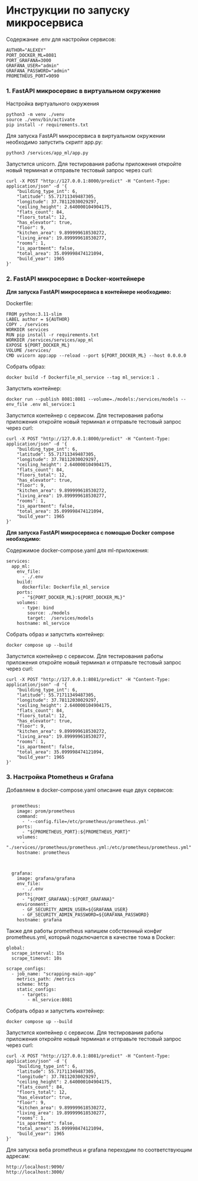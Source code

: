 # Инструкции по запуску микросервиса

Содержание .env для настройки сервисов:

```
AUTHOR="ALEXEY"
PORT_DOCKER_ML=8081
PORT_GRAFANA=3000
GRAFANA_USER="admin"
GRAFANA_PASSWORD="admin"
PROMETHEUS_PORT=9090
```

### 1. FastAPI микросервис в виртуальном окружение

Настройка виртуального окружения
```
python3 -m venv ./venv
source ./venv/bin/activate
pip install -r requirements.txt
```

Для запуска FastAPI микросервиса в виртуальном окружении необходимо запустить скрипт app.py:

```
python3 /services/app_ml/app.py
```

Запустится unicorn. Для тестирования работы приложения откройте новый терминал и отправьте тестовый запрос через curl:

```
curl -X POST "http://127.0.0.1:8000/predict" -H "Content-Type: application/json" -d '{
    "building_type_int": 6,
    "latitude": 55.71711349487305,
    "longitude": 37.78112030029297,
    "ceiling_height": 2.640000104904175,
    "flats_count": 84,
    "floors_total": 12,
    "has_elevator": true,
    "floor": 9,
    "kitchen_area": 9.899999618530272,
    "living_area": 19.899999618530277,
    "rooms": 1,
    "is_apartment": false,
    "total_area": 35.099998474121094,
    "build_year": 1965
}'
```


### 2. FastAPI микросервис в Docker-контейнере

**Для запуска FastAPI микросервиса в контейнере необходимо:**

Dockerfile:

```
FROM python:3.11-slim
LABEL author = ${AUTHOR}
COPY . /services
WORKDIR services
RUN pip install -r requirements.txt
WORKDIR /services/services/app_ml
EXPOSE ${PORT_DOCKER_ML}
VOLUME /services/
CMD uvicorn app:app --reload --port ${PORT_DOCKER_ML} --host 0.0.0.0
```

Собрать образ:

```
docker build -f Dockerfile_ml_service --tag ml_service:1 .
```

Запустить контейнер:
```
docker run --publish 8081:8081 --volume=./models:/services/models --env_file .env ml_service:1

```

Запустится контейнер с сервисом. Для тестирования работы приложения откройте новый терминал и отправьте тестовый запрос через curl:

```
curl -X POST "http://127.0.0.1:8000/predict" -H "Content-Type: application/json" -d '{
    "building_type_int": 6,
    "latitude": 55.71711349487305,
    "longitude": 37.78112030029297,
    "ceiling_height": 2.640000104904175,
    "flats_count": 84,
    "floors_total": 12,
    "has_elevator": true,
    "floor": 9,
    "kitchen_area": 9.899999618530272,
    "living_area": 19.899999618530277,
    "rooms": 1,
    "is_apartment": false,
    "total_area": 35.099998474121094,
    "build_year": 1965
}'
```

**Для запуска FastAPI микросервиса с помощью Docker compose необходимо:**

Содержимое docker-compose.yaml для ml-приложения:
```
services:
  app_ml:
    env_file:
      - ./.env
    build:
      dockerfile: Dockerfile_ml_service
    ports:
      - "${PORT_DOCKER_ML}:${PORT_DOCKER_ML}"
    volumes:
      - type: bind
        source: ./models
        target:  /services/models
    hostname: ml_service

```

Собрать образ и запустить контейнер:

```
docker compose up --build
```

Запустится контейнер с сервисом. Для тестирования работы приложения откройте новый терминал и отправьте тестовый запрос через curl:

```
curl -X POST "http://127.0.0.1:8081/predict" -H "Content-Type: application/json" -d '{
    "building_type_int": 6,
    "latitude": 55.71711349487305,
    "longitude": 37.78112030029297,
    "ceiling_height": 2.640000104904175,
    "flats_count": 84,
    "floors_total": 12,
    "has_elevator": true,
    "floor": 9,
    "kitchen_area": 9.899999618530272,
    "living_area": 19.899999618530277,
    "rooms": 1,
    "is_apartment": false,
    "total_area": 35.099998474121094,
    "build_year": 1965
}'
```

### 3. Настройка Ptometheus и Grafana

Добавляем в docker-compose.yaml описание еще двух сервисов:

```

  prometheus:
    image: prom/prometheus
    command:
      - '--config.file=/etc/prometheus/prometheus.yml'
    ports:
      - "${PROMETHEUS_PORT}:${PROMETHEUS_PORT}" 
    volumes:
      - "./services//prometheus/prometheus.yml:/etc/prometheus/prometheus.yml"
    hostname: prometheus
    


  grafana:
    image: grafana/grafana
    env_file:
      - ./.env
    ports:
      - "${PORT_GRAFANA}:${PORT_GRAFANA}" 
    environment:
      - GF_SECURITY_ADMIN_USER=${GRAFANA_USER}
      - GF_SECURITY_ADMIN_PASSWORD=${GRAFANA_PASSWORD}
    hostname: grafana

```

Также для работы prometheus напишем собственный конфиг prometheus.yml, который подключается в качестве тома в Docker:

```
global:
  scrape_interval: 15s
  scrape_timeout: 10s

scrape_configs:
  - job_name: "scrapping-main-app"
    metrics_path: /metrics
    scheme: http
    static_configs:
      - targets: 
        - ml_service:8081
```



Собрать образ и запустить контейнер:

```
docker compose up --build
```

Запустится контейнер с сервисом. Для тестирования работы приложения откройте новый терминал и отправьте тестовый запрос через curl:

```
curl -X POST "http://127.0.0.1:8081/predict" -H "Content-Type: application/json" -d '{
    "building_type_int": 6,
    "latitude": 55.71711349487305,
    "longitude": 37.78112030029297,
    "ceiling_height": 2.640000104904175,
    "flats_count": 84,
    "floors_total": 12,
    "has_elevator": true,
    "floor": 9,
    "kitchen_area": 9.899999618530272,
    "living_area": 19.899999618530277,
    "rooms": 1,
    "is_apartment": false,
    "total_area": 35.099998474121094,
    "build_year": 1965
}'
```

Для запуска веба prometheus и grafana переходим по соответствующим адресам:

```
http://localhost:9090/
http://localhost:3000/
```
